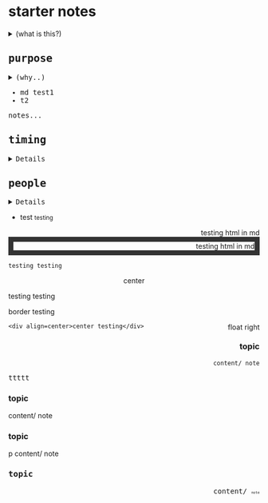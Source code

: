 <h1>starter notes</h1>
<details>
    <summary>        
        (what is this?)
    </summary>
    <div>
        intrapreneur canvas, capture expectations, build common understanding of "the big picture around the work"
    </div>
</details>

<div>
    <kbd align=left>
        <h2>purpose</h2>
        <details>
            <summary>
                (why..)
            </summary>  
            
* what is desired?
    * value
    * impact
    * outcome
* _ca_ what contribution from team is desired?
            
</details>  
            
* md test1
* t2
               
<p>
    notes...
</p>
    </kbd>
</div>

<div align=right>
 <kbd align=left>
  <h2>timing</h2>
   <details>
      ymse
   </detail>
   
   notes...
   
 </kbd>
</div>

<div align=center>
 <kbd align=left>
  <h2>people</h2>
   <details>
      various
   </detail>
   
   notes...
   
 </kbd>
</div>



* test <small>testing</small>

<div style="font: green; border: 10px" color="red" border="10" align=right>testing html in md</div>

<div style="font: green; border: 10px solid #333;" color="red" border="10" align=right>testing html in md</div>

    testing testing

<div align=center border=1>center</div>

testing testing

<div class="border">
    border testing
</div>

<p style="float:right">float right</p>

    <div align=center>center testing</div>

<div align=right>
<h3>topic</h3>
    
    content/ note

</div>

<kbd>ttttt</kbd>

<div float=right>
<h3>topic</h3>
content/ note
</div>

<p float=right>
<h3>topic</h3>
p content/ note
</p>


<div align=right>
<kbd align=left>
<h3>topic</h3>
content/ 
    <span style="font-size: 50%">note</span>
</kbd>
</div>
